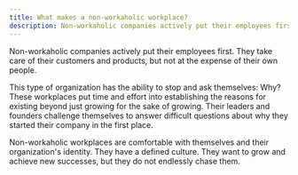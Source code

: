 ```yaml
---
title: What makes a non-workaholic workplace? 
description: Non-workaholic companies actively put their employees first
---
```


Non-workaholic companies actively put their employees first. They take care of their customers and products, but not at the expense of their own people.

This type of organization has the ability to stop and ask themselves: Why? These workplaces put time and effort into establishing the reasons for existing beyond just growing for the sake of growing. Their leaders and founders challenge themselves to answer difficult questions about why they started their company in the first place.

Non-workaholic workplaces are comfortable with themselves and their organization's identity. They have a defined culture. They want to grow and achieve new successes, but they do not endlessly chase them.  
